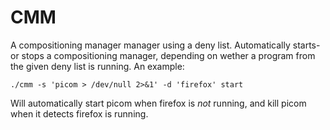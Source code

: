 # CMM
A compositioning manager manager using a deny list. Automatically starts- or stops a compositioning manager, depending on wether a program from the given deny list is running. An example:

    ./cmm -s 'picom > /dev/null 2>&1' -d 'firefox' start

Will automatically start picom when firefox is _not_ running, and kill picom when it detects firefox is running.
